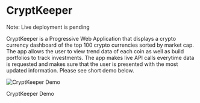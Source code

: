 # CryptKeeper

Note: Live deployment is pending

CryptKeeper is a Progressive Web Application that displays a crypto currency dashboard of the top 100 crypto currencies sorted by market cap.  The app allows the user to view trend data of each coin as well as build portfolios to track investments. The app makes live API calls everytime data is requested and makes sure that the user is presented with the most updated information.  Please see short demo below.

![CryptKeeper Demo](frontend/src/Images/CryptKeeper.gif)

CryptKeeper Demo
